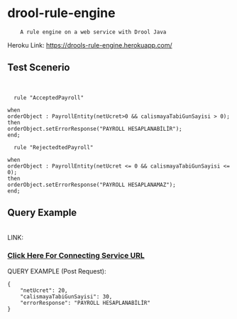 # drool-rule-engine 
		A rule engine on a web service with Drool Java

Heroku Link: https://drools-rule-engine.herokuapp.com/

<h2> Test Scenerio </h2><br/>

```
  rule "AcceptedPayroll"

when
orderObject : PayrollEntity(netUcret>0 && calismayaTabiGunSayisi > 0);
then
orderObject.setErrorResponse("PAYROLL HESAPLANABİLİR");
end;

  rule "RejectedtedPayroll"

when
orderObject : PayrollEntity(netUcret <= 0 && calismayaTabiGunSayisi <= 0);
then
orderObject.setErrorResponse("PAYROLL HESAPLANAMAZ");
end;
```
<h2>Query Example</h2><br/>
LINK: <h3><a href="https://drools-rule-engine.herokuapp.com/payroll">Click Here For Connecting Service URL</a></h3>
QUERY EXAMPLE (Post Request):<br/>

```
{
    "netUcret": 20,
    "calismayaTabiGunSayisi": 30,
    "errorResponse": "PAYROLL HESAPLANABİLİR"
}
```
